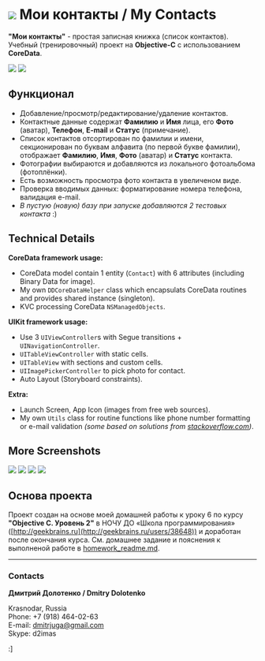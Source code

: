 # ![](https://github.com/DmitrJuga/MyContacts/blob/master/myContacts/Images.xcassets/AppIcon.appiconset/mzl.fbquoxfc-29@2x.png)  Мои контакты / My Contacts

**"Мои контакты"** - простая записная книжка (cписок контактов). Учебный (тренировочный) проект на **Objective-C** c использованием **CoreData**.

![](https://github.com/DmitrJuga/MyContacts/blob/master/screenshots/screenshot1.png)
![](https://github.com/DmitrJuga/MyContacts/blob/master/screenshots/screenshot2.png)

## Функционал

- Добавление/просмотр/редактирование/удаление контактов.
- Контактные данные содержат **Фамилию** и **Имя** лица, его **Фото** (аватар), **Телефон**, **E-mail** и **Статус** (примечание).
- Список контактов отсортирован по фамилии и имени, секционирован по буквам алфавита (по первой букве фамилии), отображает **Фамилию**, **Имя**, **Фото** (аватар) и **Статус** контакта.
- Фотографии выбираются и добавляются из локального фотоальбома (фотоплёнки).
- Есть возможность просмотра фото контакта в увеличеном виде.
- Проверка вводимых данных: форматирование номера телефона, валидация e-mail.
- *В пустую (новую) базу при запуске добавляются 2 тестовых контакта* :)

## Technical Details

**CoreData framework usage:**
- CoreData model contain 1 entity (`Сontact`) with 6 attributes (including Binary Data for image).
- My own `DDCoreDataHelper` class which encapsulats CoreData routines and provides shared instance (singleton).
- KVC processing CoreData `NSManagedObjects`.

**UIKit framework usage:**
- Use 3 `UIViewController`s with Segue transitions + `UINavigationController`.
- `UITableViewController` with static cells.
- `UITableView` with sections and custom cells.
- `UIImagePickerController` to pick photo for contact.
- Auto Layout (Storyboard constraints).

**Extra:**
- Launch Screen, App Icon (images from free web sources).
- My own `Utils` class for routine functions like phone number formatting or e-mail validation *(some based on solutions from [stackoverflow.com](http://stackoverflow.com/))*.

## More Screenshots

![](https://github.com/DmitrJuga/MyContacts/blob/master/screenshots/screenshot3.png)
![](https://github.com/DmitrJuga/MyContacts/blob/master/screenshots/screenshot6.png)
![](https://github.com/DmitrJuga/MyContacts/blob/master/screenshots/screenshot4.png)
![](https://github.com/DmitrJuga/MyContacts/blob/master/screenshots/screenshot5.png)


## Основа проекта

Проект создан на основе моей домашней работы к уроку 6 по курсу **"Objective C. Уровень 2"** в НОЧУ ДО «Школа программирования» ([http://geekbrains.ru](http://geekbrains.ru/users/38648)) и доработан после окончания курса. См. домашнее задание и пояснения к выполненой работе в [homework_readme.md](https://github.com/DmitrJuga/MyContacts/blob/master/homework_readme.md).

---

### Contacts

**Дмитрий Долотенко / Dmitry Dolotenko**

Krasnodar, Russia   
Phone: +7 (918) 464-02-63   
E-mail: <dmitrjuga@gmail.com>   
Skype: d2imas

:]


